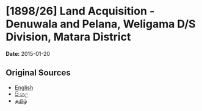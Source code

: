 # [1898/26] Land Acquisition - Denuwala and Pelana, Weligama D/S Division, Matara District

**Date:** 2015-01-20

## Original Sources

- [English](https://documents.gov.lk/view/extra-gazettes/2015/1/1898-26_E.pdf)
- [සිංහල](https://documents.gov.lk/view/extra-gazettes/2015/1/1898-26_S.pdf)
- [தமிழ்](https://documents.gov.lk/view/extra-gazettes/2015/1/1898-26_T.pdf)
